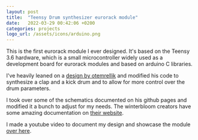 ```yaml
---
layout: post
title:  "Teensy Drum synthesizer eurorack module"
date:   2022-03-29 00:42:06 +0200
categories: projects
logo_url: /assets/icons/arduino.png
---
```


This is the first eurorack module I ever designed. It's based on the Teensy 3.6 hardware, which is a small microcontroller widely used as a development board for eurorack modules and based on arduino C libraries. 

I've heavily leaned on a [design by otemrellik](https://www.youtube.com/watch?v=Oq041TmgRFw) and modified his code to synthesize a clap and a kick drum and to allow for more control over the drum parameters. 

I took over some of the schematics documented on his github pages and modified it a bunch to adjust for my needs. The winterbloom creators have some amazing documentation on [their website](https://blog.thea.codes/designing-big-honking-button/).

I made a youtube video to document my design and showcase the module [over here](https://www.youtube.com/watch?v=-nmwIbejsAw). 


